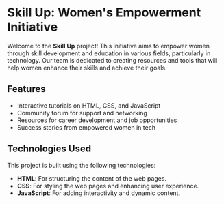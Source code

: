 # Skill Up: Women's Empowerment Initiative

Welcome to the **Skill Up** project! This initiative aims to empower women through skill development and education in various fields, particularly in technology. Our team is dedicated to creating resources and tools that will help women enhance their skills and achieve their goals.


## Features

- Interactive tutorials on HTML, CSS, and JavaScript
- Community forum for support and networking
- Resources for career development and job opportunities
- Success stories from empowered women in tech

## Technologies Used

This project is built using the following technologies:

- **HTML**: For structuring the content of the web pages.
- **CSS**: For styling the web pages and enhancing user experience.
- **JavaScript**: For adding interactivity and dynamic content.

